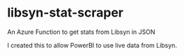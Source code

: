 # libsyn-stat-scraper
An Azure Function to get stats from Libsyn in JSON

I created this to allow PowerBI to use live data from Libsyn.